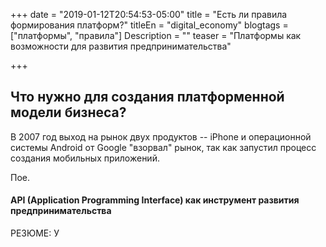 +++
date = "2019-01-12T20:54:53-05:00"
title = "Есть ли правила формирования платформ?"
titleEn = "digital_economy"
blogtags = ["платформы", "правила"]
Description = ""
teaser = "Платформы как возможности для развития предпринимательства"

+++
## Что нужно для создания платформенной модели бизнеса?  

В 2007 год выход на рынок двух продуктов -- iPhone и операционной системы Android от Google "взорвал" рынок, так как запустил процесс создания мобильных приложений.

Пое.

#### API (Application Programming Interface) как инструмент развития предпринимательства

 

РЕЗЮМЕ: У


 

  
  
  
  
  
  
 












	